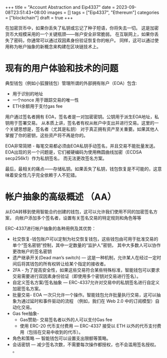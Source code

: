 +++
title = "Account Abstraction and Eip4337"
date = 2023-09-08T23:51:43+08:00
images = []
tags = ["Eip4337", "Ethereum"]
categories = ["blockchain"]
draft = true
+++

在加密货币中，如果你丢失了私钥或忘记了种子短语，你将失去一切。
这是加密货币大规模采用的一个关键瓶颈——账户安全非常脆弱。
在互联网上，如果你丢失了密码，你通常可以通过双因素身份验证恢复你的帐户。
同样，这可以通过使用称为帐户抽象的新概念来构建在区块链技术上。

# 现有的用户体验和技术的问题
典型钱包（例如小狐狸钱包）管理所谓的外部拥有账户（EOA）包含:

* 用于识别的地址
* 一个nonce 用于跟踪交易的唯一性
* ETH余额用于支付gas fee

用户通过签名者拥有 EOA，签名者是一对加密密钥。公钥用于派生EOA地址，私钥用于签署交易。
从本质上讲，签名者有权从帐户中支出并进行交易。这里的一个关键思想是，签名者（尤其是私钥）
对于真正拥有资产至关重要。如果其他人掌握了你的密钥，这些资产将不再是你的。

EOA非常简陋 - 每笔交易都必须由EOA私钥手动签名，并且交易不能批量发送。
EOA出现的另一个问题是，它们被硬编码为使用椭圆曲线加密（ECDSA secp256k1）作为私钥签名，
而无法更改签名方案。

最后，最相关的痛点——存储私钥。如果丢失了私钥，钱包恢复是不可能的，这意味着安全性几乎完全依赖于人不犯错。

# 帐户抽象的高级概述 （AA）
从EOA转移到使用智能合约创建的钱包，这可以允许我们使用不同的加密签名方案，
向帐户添加多个签名者，设置有关签名交易的特定规则和角色等等

ERC-4337进行帐户抽象的各种用例及其优势：
* 社交恢复-钱包账户可以定制为社交恢复钱包，这些钱包由可用于批准交易的单个“签名密钥”控制，其中一定数量的“监护人”密钥，
其中大多数人可以协作更改帐户的签名密钥 
* 遗产继承开关(Dead man’s switch) — 这是一种机制，允许某人在经过一定时间后将其钱包的所有权转让给某个指定的接收者。
* 2FA - 为了提高安全性，如果这些交易符合某些特殊标准，智能钱包可以要求交易需要进行双因素身份验证（即使用多个密钥对交易进行签名）。
* 自定义签名方案/签名抽象 — ERC-4337允许对交易中的私钥签名进行自定义加密签名方案。
* 批量交易- EOA 一次只允许一个操作。智能钱包允许批量执行交易，这可以抽象为通过延时和事件驱动的流程
（例如，我们在 Web 2.0 中的订阅模型）自动化交易。
* Gas fee抽象-
    * Gas赞助- 交易签名者以外的人可以支付Gas fee
    * 使用 ERC-20 代币支付费用 — ERC-4337 接受以 ETH 以外的代币支付费用（包括在交易中收到的代币）。
* 角色和策略 — 智能钱包可以设置支出限额等策略。
* 会话密钥 — 减少签名次数，不需要每次操作都授权，也不会滥用签名授权。
。


